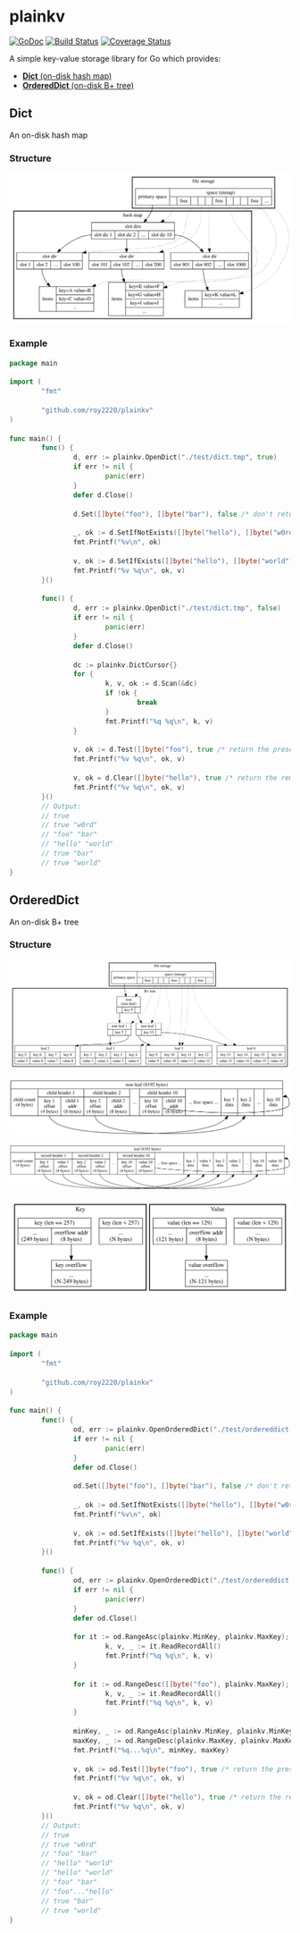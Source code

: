 # plainkv

[![GoDoc](https://godoc.org/github.com/roy2220/plainkv?status.svg)](https://godoc.org/github.com/roy2220/plainkv) [![Build Status](https://travis-ci.com/roy2220/plainkv.svg?branch=master)](https://travis-ci.com/roy2220/plainkv) [![Coverage Status](https://codecov.io/gh/roy2220/plainkv/branch/master/graph/badge.svg)](https://codecov.io/gh/roy2220/plainkv)

A simple key-value storage library for Go which provides:

- [**Dict** (on-disk hash map)](#dict)
- [**OrderedDict** (on-disk B+ tree)](#ordereddict)

## Dict

An on-disk hash map

### Structure

![Structure](./docs/hashmap_structure.svg)

### Example

```go
package main

import (
        "fmt"

        "github.com/roy2220/plainkv"
)

func main() {
        func() {
                d, err := plainkv.OpenDict("./test/dict.tmp", true)
                if err != nil {
                        panic(err)
                }
                defer d.Close()

                d.Set([]byte("foo"), []byte("bar"), false /* don't return the replaced value */)

                _, ok := d.SetIfNotExists([]byte("hello"), []byte("w0rd"), false /* don't return the present value */)
                fmt.Printf("%v\n", ok)

                v, ok := d.SetIfExists([]byte("hello"), []byte("world"), true /* return the replaced value */)
                fmt.Printf("%v %q\n", ok, v)
        }()

        func() {
                d, err := plainkv.OpenDict("./test/dict.tmp", false)
                if err != nil {
                        panic(err)
                }
                defer d.Close()

                dc := plainkv.DictCursor{}
                for {
                        k, v, ok := d.Scan(&dc)
                        if !ok {
                                break
                        }
                        fmt.Printf("%q %q\n", k, v)
                }

                v, ok := d.Test([]byte("foo"), true /* return the present value */)
                fmt.Printf("%v %q\n", ok, v)

                v, ok = d.Clear([]byte("hello"), true /* return the removed value */)
                fmt.Printf("%v %q\n", ok, v)
        }()
        // Output:
        // true
        // true "w0rd"
        // "foo" "bar"
        // "hello" "world"
        // true "bar"
        // true "world"
}
```

## OrderedDict

An on-disk B+ tree

### Structure

![Structure](./docs/bptree_structure.svg)

![Non-Leaf Structure](./docs/bptree_nonleaf_structure.svg)

![Leaf Structure](./docs/bptree_leaf_structure.svg)

![Leaf KV Structure](./docs/bptree_kv_structure.svg)

### Example

```go
package main

import (
        "fmt"

        "github.com/roy2220/plainkv"
)

func main() {
        func() {
                od, err := plainkv.OpenOrderedDict("./test/ordereddict.tmp", true)
                if err != nil {
                        panic(err)
                }
                defer od.Close()

                od.Set([]byte("foo"), []byte("bar"), false /* don't return the replaced value */)

                _, ok := od.SetIfNotExists([]byte("hello"), []byte("w0rd"), false /* don't return the present value */)
                fmt.Printf("%v\n", ok)

                v, ok := od.SetIfExists([]byte("hello"), []byte("world"), true /* return the replaced value */)
                fmt.Printf("%v %q\n", ok, v)
        }()

        func() {
                od, err := plainkv.OpenOrderedDict("./test/ordereddict.tmp", false)
                if err != nil {
                        panic(err)
                }
                defer od.Close()

                for it := od.RangeAsc(plainkv.MinKey, plainkv.MaxKey); !it.IsAtEnd(); it.Advance() {
                        k, v, _ := it.ReadRecordAll()
                        fmt.Printf("%q %q\n", k, v)
                }

                for it := od.RangeDesc([]byte("foo"), plainkv.MaxKey); !it.IsAtEnd(); it.Advance() {
                        k, v, _ := it.ReadRecordAll()
                        fmt.Printf("%q %q\n", k, v)
                }

                minKey, _ := od.RangeAsc(plainkv.MinKey, plainkv.MinKey).ReadKeyAll()
                maxKey, _ := od.RangeDesc(plainkv.MaxKey, plainkv.MaxKey).ReadKeyAll()
                fmt.Printf("%q...%q\n", minKey, maxKey)

                v, ok := od.Test([]byte("foo"), true /* return the present value */)
                fmt.Printf("%v %q\n", ok, v)

                v, ok = od.Clear([]byte("hello"), true /* return the removed value */)
                fmt.Printf("%v %q\n", ok, v)
        }()
        // Output:
        // true
        // true "w0rd"
        // "foo" "bar"
        // "hello" "world"
        // "hello" "world"
        // "foo" "bar"
        // "foo"..."hello"
        // true "bar"
        // true "world"
}
```
